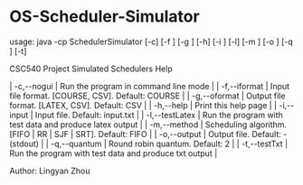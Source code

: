 # OS-Scheduler-Simulator
usage: java -cp <path> SchedulerSimulator  [-c] [-f <arg>] [-g <arg>] [-h] [-i
       <arg>] [-l] [-m <arg>] [-o <arg>] [-q <arg>] [-t]

CSC540 Project Simulated Schedulers Help

|    -c,--nogui              |  Run the program in command line mode |
|   -f,--iformat <arg>      |  Input file format. [COURSE, CSV]. Default: COURSE |
|    -g,--oformat <arg>      |  Output file format. [LATEX, CSV]. Default: CSV |
|    -h,--help               |  Print this help page |
|    -i,--input <arg>        |  Input file. Default: input.txt |
|    -l,--testLatex          |  Run the program with test data and produce latex output |
|    -m,--method <arg>       |  Scheduling algorithm. [FIFO | RR | SJF | SRT]. Default: FIFO |
|    -o,--output <arg>       |  Output file. Default: - (stdout) |
|    -q,--quantum <arg>      |  Round robin quantum. Default: 2 |
|    -t,--testTxt            |  Run the program with test data and produce txt output |

Author: Lingyan Zhou
